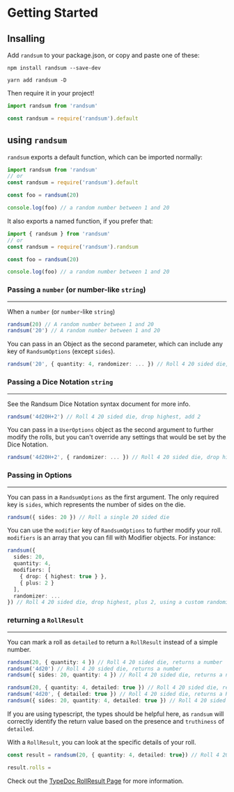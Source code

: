 # Getting Started

## Insalling

Add `randsum` to your package.json, or copy and paste one of these:

`npm install randsum --save-dev`

`yarn add randsum -D`

Then require it in your project!

```js
import randsum from 'randsum'

const randsum = require('randsum').default
```

## using `randsum`

`randsum` exports a default function, which can be imported normally:

```ts
import randsum from 'randsum'
// or
const randsum = require('randsum').default

const foo = randsum(20)

console.log(foo) // a random number between 1 and 20
```

It also exports a named function, if you prefer that:

```ts
import { randsum } from 'randsum'
// or
const randsum = require('randsum').randsum

const foo = randsum(20)

console.log(foo) // a random number between 1 and 20
```

### Passing a `number` (or number-like `string`)

---

When a `number` (or `number`-like `string`)

```ts
randsum(20) // A random number between 1 and 20
randsum('20') // A random number between 1 and 20
```

You can pass in an Object as the second parameter, which can include any key of `RandsumOptions` (except `sides`).

```ts
randsum('20', { quantity: 4, randomizer: ... }) // Roll 4 20 sided die, using a custom randomizer function
```

### Passing a Dice Notation `string`

---

See the Randsum Dice Notation syntax document for more info.

```ts
randsum('4d20H+2') // Roll 4 20 sided die, drop highest, add 2
```

You can pass in a `UserOptions` object as the second argument to further modify the rolls, but you can't override any settings that would be set by the Dice Notation.

```ts
randsum('4d20H+2', { randomizer: ... }) // Roll 4 20 sided die, drop highest, add 2, using a custom randomizer function
```

### Passing in Options

---

You can pass in a `RandsumOptions` as the first argument. The only required key is `sides`, which represents the number of sides on the die.

```ts
randsum({ sides: 20 }) // Roll a single 20 sided die
```

You can use the `modifier` key of `RandsumOptions` to further modify your roll. `modifiers` is an array that you can fill with Modifier objects. For instance:

```ts
randsum({
  sides: 20,
  quantity: 4,
  modifiers: [
    { drop: { highest: true } },
    { plus: 2 }
  ],
  randomizer: ...
}) // Roll 4 20 sided die, drop highest, plus 2, using a custom randomizer function
```

### returning a `RollResult`

---

You can mark a roll as `detailed` to return a `RollResult` instead of a simple number.

```ts
randsum(20, { quantity: 4 }) // Roll 4 20 sided die, returns a number
randsum('4d20') // Roll 4 20 sided die, returns a number
randsum({ sides: 20, quantity: 4 }) // Roll 4 20 sided die, returns a number

randsum(20, { quantity: 4, detailed: true }) // Roll 4 20 sided die, returns a RollResult
randsum('4d20', { detailed: true }) // Roll 4 20 sided die, returns a RollResult
randsum({ sides: 20, quantity: 4, detailed: true }) // Roll 4 20 sided die, returns a RollResult
```

If you are using typescript, the types should be helpful here, as `randsum` will correctly identify the return value based on the presence and `truthiness` of `detailed`.

With a `RollResult`, you can look at the specific details of your roll.

```ts
const result = randsum(20, { quantity: 4, detailed: true}) // Roll 4 20 sided die, returns a RollResult

result.rolls =
```

Check out the [TypeDoc RollResult Page](https://alxjrvs.github.io/randsum/interfaces/RollResult.html) for more information.
